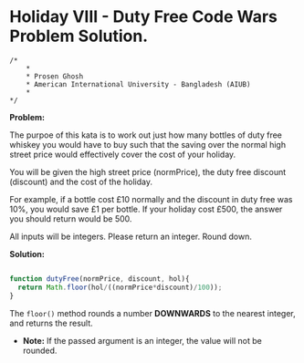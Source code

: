 # Holiday VIII - Duty Free Code Wars Problem Solution.

```
/*
    *
    * Prosen Ghosh
    * American International University - Bangladesh (AIUB)
    *
*/
```

**Problem:**

The purpoe of this kata is to work out just how many bottles of duty free whiskey you would have to buy such that the saving over the normal high street price would effectively cover the cost of your holiday.

You will be given the high street price (normPrice), the duty free discount (discount) and the cost of the holiday.

For example, if a bottle cost £10 normally and the discount in duty free was 10%, you would save £1 per bottle. If your holiday cost £500, the answer you should return would be 500.

All inputs will be integers. Please return an integer. Round down.

**Solution:**

```javascript

function dutyFree(normPrice, discount, hol){
  return Math.floor(hol/((normPrice*discount)/100));
}

```

The `floor()` method rounds a number **DOWNWARDS** to the nearest integer, and returns the result.

- **Note:** If the passed argument is an integer, the value will not be rounded.

